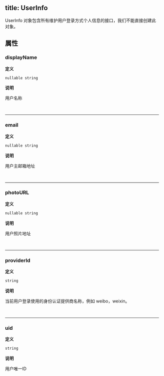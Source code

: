 
title: UserInfo
---

UserInfo 对象包含所有维护用户登录方式个人信息的接口，我们不能直接创建此对象。

## 属性

### displayName

**定义**

```js
nullable string
```

**说明**

用户名称

</br>

------

### email

**定义**

```js
nullable string
```

**说明**

用户主邮箱地址

<!-- </br>

------

### phone

**定义**

```js
nullable string
```

**说明**

用户手机号 -->

</br>

------

### photoURL

**定义**

```js
nullable string
```

**说明**

用户照片地址

</br>

------

### providerId

**定义**

```js
string
```

**说明**

当前用户登录使用的身份认证提供商名称，例如 weibo，weixin。

</br>

------

### uid

**定义**

```js
string
```

**说明**

用户唯一ID

</br>